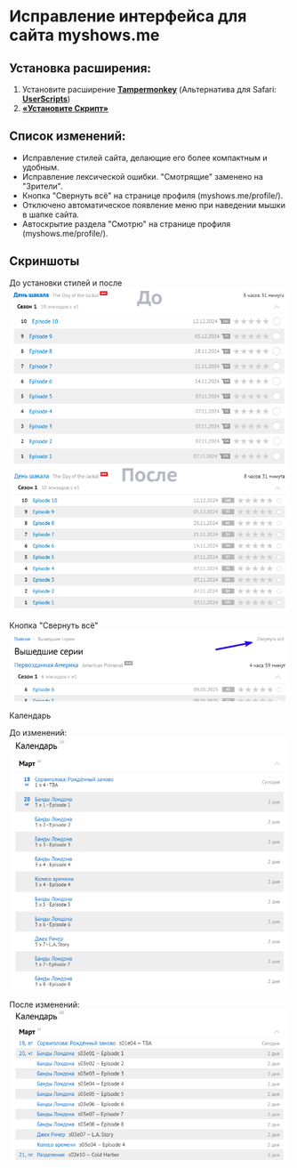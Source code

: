 # Исправление интерфейса для сайта myshows.me

## Установка расширения:

1. Установите расширение **[Tampermonkey](https://www.tampermonkey.net/)** (Альтернатива для Safari: **[UserScripts](https://apps.apple.com/app/userscripts/id1463298887)**)
2. **[«Установите Скрипт»](https://raw.githubusercontent.com/viruseg/MyShowsInterfaceFix/master/dist/main.user.js)**

## Список изменений:

- Исправление стилей сайта, делающие его более компактным и удобным.
- Исправление лексической ошибки. "Смотрящие" заменено на "Зрители".
- Кнопка "Свернуть всё" на странице профиля (myshows.me/profile/).
- Отключено автоматическое появление меню при наведении мышки в шапке сайта.
- Автоскрытие раздела "Смотрю" на странице профиля (myshows.me/profile/).

## Скриншоты
До установки стилей и после
![exampleOfNewStyles.png](Screenshots/exampleOfNewStyles.png)

Кнопка "Свернуть всё"
![collapseAllButton.png](Screenshots/collapseAllButton.png)

Календарь

До изменений:
![exampleOfOldCalendar.png](Screenshots/exampleOfOldCalendar.png)

После изменений:
![exampleOfNewCalendar.png](Screenshots/exampleOfNewCalendar.png)